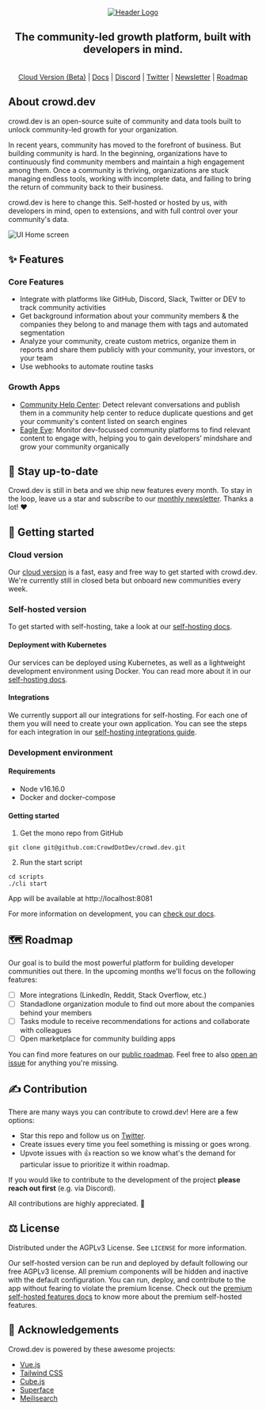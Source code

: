 <!-- PROJECT LOGO -->
<p align="center">
  <a href="https://github.com/CrowdDotDev/crowd.dev">
    <img src="https://user-images.githubusercontent.com/41432658/198395147-20caad79-6989-4827-bb0b-32a406770480.png" alt="Header Logo">

  </a>

  <h2 align="center">The community-led growth platform, built with developers in mind.</h2>
  
  <p align="center">
    <br>
    <a href="https://crowd.dev/sign-up">Cloud Version (Beta)</a>
    |
    <a href="https://docs.crowd.dev">Docs</a>
    |
    <a href="https://crowd.dev/discord">Discord</a>
    |
    <a href="https://crowd.dev/twitter">Twitter</a>
    |
    <a href="https://crowd.dev/newsletter-sign-up">Newsletter</a>
    |
    <a href="https://crowd.dev/roadmap">Roadmap</a>
  </p>
</p>

<!-- BODY -->

## About crowd.dev

crowd.dev is an open-source suite of community and data tools built to unlock community-led growth for your organization.

In recent years, community has moved to the forefront of business. But building community is hard. In the beginning, organizations have to continuously find community members and maintain a high engagement among them. Once a community is thriving, organizations are stuck managing endless tools, working with incomplete data, and failing to bring the return of community back to their business.

crowd.dev is here to change this. Self-hosted or hosted by us, with developers in mind, open to extensions, and with full control over your community's data.

<img src="https://user-images.githubusercontent.com/41432658/198830271-cbe6d3c7-0c46-4539-98cc-b13c495ddedf.png" alt="UI Home screen">


## ✨ Features
### Core Features
- Integrate with platforms like GitHub, Discord, Slack, Twitter or DEV to track community activities
- Get background information about your community members & the companies they belong to and manage them with tags and automated segmentation
- Analyze your community, create custom metrics, organize them in reports and share them publicly with your community, your investors, or your team
- Use webhooks to automate routine tasks

### Growth Apps
- [Community Help Center](https://www.crowd.dev/community-help-center): Detect relevant conversations and publish them in a community help center to reduce duplicate questions and get your community's content listed on search engines
- [Eagle Eye](https://www.crowd.dev/eagle-eye): Monitor dev-focussed community platforms to find relevant content to engage with, helping you to gain developers’ mindshare and grow your community organically

## 🔔 Stay up-to-date

Crowd.dev is still in beta and we ship new features every month. To stay in the loop, leave us a star and subscribe to our <a href="https://crowd.dev/newsletter-sign-up">monthly newsletter</a>. Thanks a lot! ❤️

## 🚀 Getting started

### Cloud version

Our <a href="https://crowd.dev/#waitlist">cloud version</a> is a fast, easy and free way to get started with crowd.dev. We're currently still in closed beta but onboard new communities every week.

### Self-hosted version

To get started with self-hosting, take a look at our [self-hosting docs](https://docs.crowd.dev/docs/getting-started-with-self-hosting).

#### Deployment with Kubernetes

Our services can be deployed using Kubernetes, as well as a lightweight development environment using Docker. You can read more about it in our [self-hosting docs](https://docs.crowd.dev/docs/deployment).

#### Integrations

We currently support all our integrations for self-hosting. For each one of them you will need to create your own application. You can see the steps for each integration in our [self-hosting integrations guide](https://docs.crowd.dev/docs/self-hosting).

### Development environment

#### <a name="requirements">Requirements</a>

- Node v16.16.0
- Docker and docker-compose

#### <a name="getting_started">Getting started</a>

1. Get the mono repo from GitHub

```shell
git clone git@github.com:CrowdDotDev/crowd.dev.git
```

2. Run the start script

```shell
cd scripts
./cli start
```

App will be available at http://localhost:8081

For more information on development, you can <a href="https://docs.crowd.dev/docs/docker-compose-single-machine-development-with-docker-images">check our docs</a>.

## 🗺️ Roadmap

Our goal is to build the most powerful platform for building developer communities out there. In the upcoming months we'll focus on the following features:

- [ ] More integrations (LinkedIn, Reddit, Stack Overflow, etc.)
- [ ] Standadlone organization module to find out more about the companies behind your members
- [ ] Tasks module to receive recommendations for actions and collaborate with colleagues
- [ ] Open marketplace for community building apps

You can find more features on our [public roadmap](https://crowd.dev/roadmap). Feel free to also [open an issue](https://crowd.dev/open-an-issue) for anything you're missing.

## ✍️ Contribution

There are many ways you can contribute to crowd.dev! Here are a few options:

- Star this repo and follow us on <a href="https://crowd.dev/twitter">Twitter</a>.
- Create issues every time you feel something is missing or goes wrong.
- Upvote issues with 👍 reaction so we know what's the demand for particular issue to prioritize it within roadmap.

If you would like to contribute to the development of the project **please reach out first** (e.g. via Discord). 

All contributions are highly appreciated. 🙏

## ⚖️ License

Distributed under the AGPLv3 License. See `LICENSE` for more information.

Our self-hosted version can be run and deployed by default following our free AGPLv3 license. All premium components will be hidden and inactive with the default configuration. You can run, deploy, and contribute to the app without fearing to violate the premium license. Check out the [premium self-hosted features docs](https://docs.crowd.dev/docs/premium-self-hosted-apps) to know more about the premium self-hosted features.

## 💌 Acknowledgements

Crowd.dev is powered by these awesome projects:

- <a href="https://github.com/vuejs/vue">Vue.js</a>
- <a href="https://github.com/tailwindlabs/tailwindcss">Tailwind CSS</a>
- <a href="https://github.com/cube-js/cube.js">Cube.js</a>
- <a href="https://github.com/superfaceai/one-sdk-js">Superface</a>
- <a href="https://github.com/meilisearch/meilisearch">Meilisearch</a>
